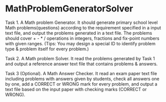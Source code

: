 # MathProblemGeneratorSolver
Task 1.  A Math problem Generator.  It should generate primary school level Math problems(questions) according to the requirement specified in a input text file, and output the problems generated in a text file.  The problems should cover + - * / operations in integers, fractions and fix-point numbers with given ranges. (Tips: You may design a special ID to identify problem type & problem itself for every problem.) 
 
Task 2.  A Math problem Solver.  It read the problems generated by Task 1 and output a reference answer text file that contains problems & answers. 
 
Task 3 (Optional).  A Math Answer Checker.  It read an exam paper text file including problems with answers given by students, check all answers one by one, add a CORRECT or WRONG mark for every problem, and output a text file based on the input paper with checking marks (CORRECT or WRONG). 
 
